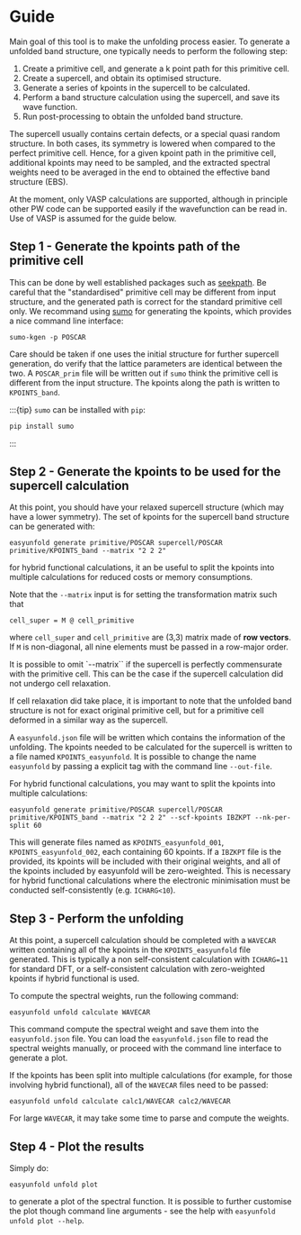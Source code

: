 # Guide
Main goal of this tool is to make the unfolding process easier.
To generate a unfolded band structure, one typically needs to perform the following step:

1. Create a primitive cell, and generate a k point path for this primitive cell.
2. Create a supercell, and obtain its optimised structure.
3. Generate a series of kpoints in the supercell to be calculated.
4. Perform a band structure calculation using the supercell, and save its wave function.
5. Run post-processing to obtain the unfolded band structure.

The supercell usually contains certain defects, or a special quasi random structure.
In both cases, its symmetry is lowered when compared to the perfect primitive cell.
Hence, for a given kpoint path in the primitive cell, additional kpoints may need to be sampled, and the extracted spectral weights need to be averaged in the end to obtained the effective band structure (EBS).


At the moment, only VASP calculations are supported, although in principle other PW code can be supported easily if the wavefunction can be read in.
Use of VASP is assumed for the guide below.

## Step 1 - Generate the kpoints path of the primitive cell

This can be done by well established packages such as [seekpath](https://www.materialscloud.org/work/tools/seekpath).
Be careful that the "standardised" primitive cell may be different from input structure,
and the generated path is correct for the standard primitive cell only.
We recommand using [sumo](https://github.com/SMTG-UCL/sumo) for generating the kpoints, which provides a nice command line interface:

```
sumo-kgen -p POSCAR
```



Care should be taken if one uses the initial structure for further supercell generation, do verify that the lattice parameters are identical between the two.
A `POSCAR_prim` file will be written out if `sumo` think the primitive cell is different from the input structure.
The kpoints along the path is written to `KPOINTS_band`.

:::{tip}
`sumo` can be installed with `pip`:

```bash
pip install sumo
```

:::

## Step 2 - Generate the kpoints to be used for the supercell calculation

At this point, you should have your relaxed supercell structure (which may have a lower symmetry).
The set of kpoints for the supercell band structure can be generated with:

```
easyunfold generate primitive/POSCAR supercell/POSCAR primitive/KPOINTS_band --matrix "2 2 2"
```

for hybrid functional calculations, it an be useful to split the kpoints into multiple calculations for reduced costs or memory consumptions.

Note that the `--matrix` input is for setting the transformation matrix such that

```
cell_super = M @ cell_primitive
```

where `cell_super` and `cell_primitive` are (3,3) matrix made of **row vectors**.
If `M` is non-diagonal, all nine elements must be passed in a row-major order.

It is possible to omit `--matrix`` if the supercell is perfectly commensurate with the primitive cell.
This can be the case if the supercell calculation did not undergo cell relaxation.

If cell relaxation did take place, it is important to note that the unfolded band structure is not for exact  original primitive cell, but for a primitive cell deformed in a similar way as the supercell.

A `easyunfold.json` file will be written which contains the information of the unfolding.
The kpoints needed to be calculated for the supercell is written to a file named `KPOINTS_easyunfold`.
It is possible to change the name `easyunfold` by passing a explicit tag with the command line `--out-file`.

For hybrid functional calculations, you may want to split the kpoints into multiple calculations:

```
easyunfold generate primitive/POSCAR supercell/POSCAR primitive/KPOINTS_band --matrix "2 2 2" --scf-kpoints IBZKPT --nk-per-split 60
```

This will generate files named as `KPOINTS_easyunfold_001`, `KPOINTS_easyunfold_002`, each containing 60 kpoints.
If a `IBZKPT` file is the provided, its kpoints will be included with their original weights,  and all of the kpoints included by easyunfold will be zero-weighted.
This is necessary for hybrid functional calculations where the electronic minimisation must be conducted self-consistently (e.g. `ICHARG<10`).

## Step 3 - Perform the unfolding

At this point, a supercell calculation should be completed with a `WAVECAR` written containing all of the kpoints in the `KPOINTS_easyunfold` file generated.
This is typically a non self-consistent calculation with `ICHARG=11` for standard DFT, or a self-consistent calculation with zero-weighted kpoints if hybrid functional is used.

To compute the spectral weights, run the following command:

```
easyunfold unfold calculate WAVECAR
```

This command compute the spectral weight and save them into the  `easyunfold.json` file.
You can load the `easyunfold.json` file to read the spectral weights manually, or proceed with the command line interface to generate a plot.

If the kpoints has been split into multiple calculations (for example, for those involving hybrid functional), all of the `WAVECAR` files need to be passed:

```
easyunfold unfold calculate calc1/WAVECAR calc2/WAVECAR
```

For large `WAVECAR`, it may take some time to parse and compute the weights.

## Step 4 - Plot the results

Simply do:

```
easyunfold unfold plot
```

to generate a plot of the spectral function.
It is possible to further customise the plot though command line arguments - see the help with `easyunfold unfold plot --help`.